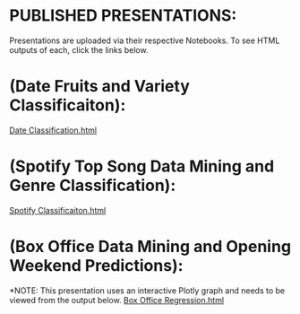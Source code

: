 # PUBLISHED PRESENTATIONS:
Presentations are uploaded via their respective Notebooks. To see HTML outputs of each, click the links below.

# (Date Fruits and Variety Classificaiton): 
[Date Classification.html](https://nbviewer.org/github/BryanRickens/Portfolio/blob/main/Date%20Data%20Mining%20Notebook.ipynb)

# (Spotify Top Song Data Mining and Genre Classification): 
[Spotify Classificaiton.html](https://nbviewer.org/github/BryanRickens/Portfolio/blob/main/Spotify%20Data%20Mining%20Notebook.ipynb)


# (Box Office Data Mining and Opening Weekend Predictions): 
*NOTE: This presentation uses an interactive Plotly graph and needs to be viewed from the output below.
[Box Office Regression.html](https://nbviewer.org/github/BryanRickens/CSCI-334-Final-Project-Demonstration/blob/main/Box%20Office%20Predictions.ipynb)



